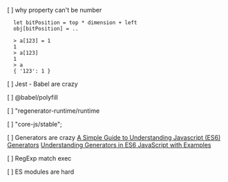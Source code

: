 [ ] why property can't be number 

```$js
  let bitPosition = top * dimension + left
  obj[bitPosition] = ..
  
  > a[123] = 1
  1
  > a[123]
  1
  > a
  { '123': 1 }
```

[ ] Jest - Babel are crazy

[ ] @babel/polyfill

[ ] "regenerator-runtime/runtime

[ ] "core-js/stable";

[ ] Generators are crazy [A Simple Guide to Understanding Javascript (ES6) Generators](https://medium.com/dailyjs/a-simple-guide-to-understanding-javascript-es6-generators-d1c350551950)   [Understanding Generators in ES6 JavaScript with Examples
](https://codeburst.io/understanding-generators-in-es6-javascript-with-examples-6728834016d5)

[ ] RegExp match exec

[ ] ES modules are hard
